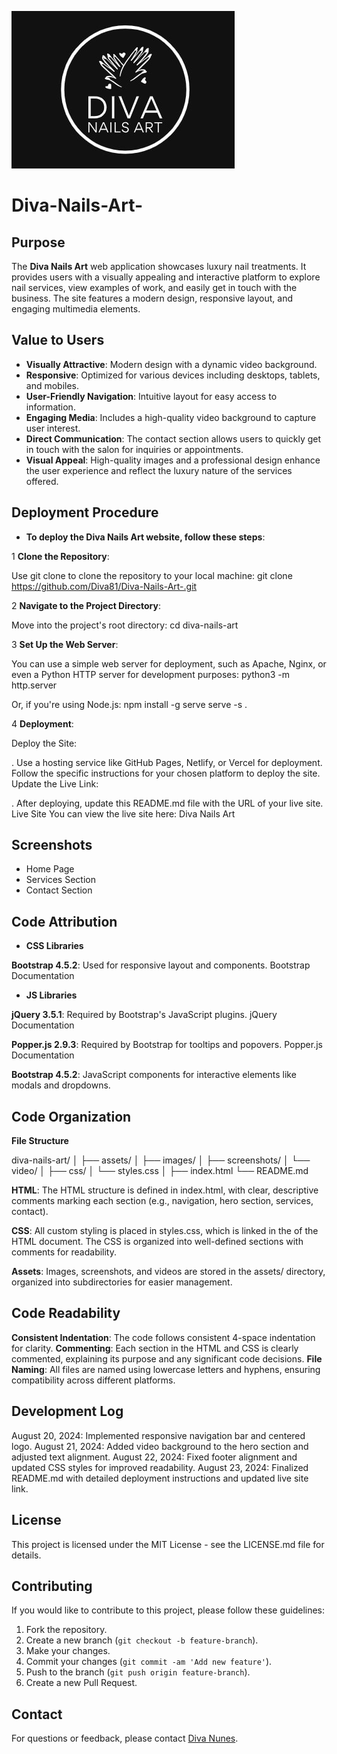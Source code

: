 ![CI logo](/images/logo.jpg)

# Diva-Nails-Art-

## Purpose

The **Diva Nails Art** web application showcases luxury nail treatments. It provides users with a visually appealing and interactive platform to explore nail services, view examples of work, and easily get in touch with the business. The site features a modern design, responsive layout, and engaging multimedia elements.

## Value to Users

- **Visually Attractive**: Modern design with a dynamic video background.
- **Responsive**: Optimized for various devices including desktops, tablets, and mobiles.
- **User-Friendly Navigation**: Intuitive layout for easy access to information.
- **Engaging Media**: Includes a high-quality video background to capture user interest.
- **Direct Communication**: The contact section allows users to quickly get in touch with the salon for inquiries or appointments.
- **Visual Appeal**: High-quality images and a professional design enhance the user experience and reflect the luxury nature of the services offered.

## Deployment Procedure

- **To deploy the Diva Nails Art website, follow these steps**:

1 **Clone the Repository**:

Use git clone to clone the repository to your local machine:
git clone https://github.com/Diva81/Diva-Nails-Art-.git

2 **Navigate to the Project Directory**:

Move into the project's root directory:
cd diva-nails-art

3 **Set Up the Web Server**:

You can use a simple web server for deployment, such as Apache, Nginx, or even a Python HTTP server for development purposes:
python3 -m http.server

Or, if you're using Node.js:
npm install -g serve
serve -s .

4 **Deployment**:

Deploy the Site:

. Use a hosting service like GitHub Pages, Netlify, or Vercel for deployment.
Follow the specific instructions for your chosen platform to deploy the site.
Update the Live Link:

. After deploying, update this README.md file with the URL of your live site.
Live Site
You can view the live site here: Diva Nails Art

## Screenshots

- Home Page
- Services Section
- Contact Section

## Code Attribution

- **CSS Libraries**

**Bootstrap 4.5.2**: Used for responsive layout and components. Bootstrap Documentation
<link href="https://stackpath.bootstrapcdn.com/bootstrap/4.5.2/css/bootstrap.min.css" rel="stylesheet">

- **JS Libraries**

**jQuery 3.5.1**: Required by Bootstrap's JavaScript plugins. jQuery Documentation
<script src="https://code.jquery.com/jquery-3.5.1.slim.min.js"></script>

**Popper.js 2.9.3**: Required by Bootstrap for tooltips and popovers. Popper.js Documentation
<script src="https://cdn.jsdelivr.net/npm/@popperjs/core@2.9.3/dist/umd/popper.min.js"></script>

**Bootstrap 4.5.2**: JavaScript components for interactive elements like modals and dropdowns.
<script src="https://stackpath.bootstrapcdn.com/bootstrap/4.5.2/js/bootstrap.min.js"></script>

## Code Organization

**File Structure**

diva-nails-art/
│
├── assets/
│   ├── images/
│   ├── screenshots/
│   └── video/
│
├── css/
│   └── styles.css
│
├── index.html
└── README.md

**HTML**: 
The HTML structure is defined in index.html, with clear, descriptive comments marking each section (e.g., navigation, hero section, services, contact).

**CSS**: 
All custom styling is placed in styles.css, which is linked in the <head> of the HTML document. The CSS is organized into well-defined sections with comments for readability.

**Assets**: 
Images, screenshots, and videos are stored in the assets/ directory, organized into subdirectories for easier management.

## Code Readability

**Consistent Indentation**: The code follows consistent 4-space indentation for clarity.
**Commenting**: Each section in the HTML and CSS is clearly commented, explaining its purpose and any significant code decisions.
**File Naming**: All files are named using lowercase letters and hyphens, ensuring compatibility across different platforms.

## Development Log
August 20, 2024: Implemented responsive navigation bar and centered logo.
August 21, 2024: Added video background to the hero section and adjusted text alignment.
August 22, 2024: Fixed footer alignment and updated CSS styles for improved readability.
August 23, 2024: Finalized README.md with detailed deployment instructions and updated live site link.

## License
This project is licensed under the MIT License - see the LICENSE.md file for details.

## Contributing

If you would like to contribute to this project, please follow these guidelines:
1. Fork the repository.
2. Create a new branch (`git checkout -b feature-branch`).
3. Make your changes.
4. Commit your changes (`git commit -am 'Add new feature'`).
5. Push to the branch (`git push origin feature-branch`).
6. Create a new Pull Request.

## Contact

For questions or feedback, please contact [Diva Nunes](divanunes81@gmail.com).
